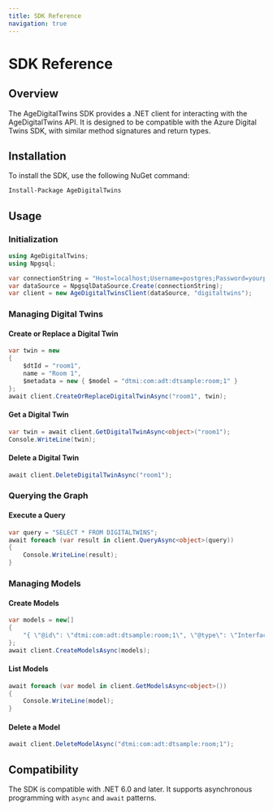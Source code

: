 ```yaml
---
title: SDK Reference
navigation: true
---
```


# SDK Reference

## Overview

The AgeDigitalTwins SDK provides a .NET client for interacting with the AgeDigitalTwins API. It is designed to be compatible with the Azure Digital Twins SDK, with similar method signatures and return types.

## Installation

To install the SDK, use the following NuGet command:

```bash
Install-Package AgeDigitalTwins
```

## Usage

### Initialization

```csharp
using AgeDigitalTwins;
using Npgsql;

var connectionString = "Host=localhost;Username=postgres;Password=yourpassword;Database=agedb";
var dataSource = NpgsqlDataSource.Create(connectionString);
var client = new AgeDigitalTwinsClient(dataSource, "digitaltwins");
```

### Managing Digital Twins

#### Create or Replace a Digital Twin

```csharp
var twin = new
{
    $dtId = "room1",
    name = "Room 1",
    $metadata = new { $model = "dtmi:com:adt:dtsample:room;1" }
};
await client.CreateOrReplaceDigitalTwinAsync("room1", twin);
```

#### Get a Digital Twin

```csharp
var twin = await client.GetDigitalTwinAsync<object>("room1");
Console.WriteLine(twin);
```

#### Delete a Digital Twin

```csharp
await client.DeleteDigitalTwinAsync("room1");
```

### Querying the Graph

#### Execute a Query

```csharp
var query = "SELECT * FROM DIGITALTWINS";
await foreach (var result in client.QueryAsync<object>(query))
{
    Console.WriteLine(result);
}
```

### Managing Models

#### Create Models

```csharp
var models = new[]
{
    "{ \"@id\": \"dtmi:com:adt:dtsample:room;1\", \"@type\": \"Interface\", \"displayName\": \"Room\" }"
};
await client.CreateModelsAsync(models);
```

#### List Models

```csharp
await foreach (var model in client.GetModelsAsync<object>())
{
    Console.WriteLine(model);
}
```

#### Delete a Model

```csharp
await client.DeleteModelAsync("dtmi:com:adt:dtsample:room;1");
```

## Compatibility

The SDK is compatible with .NET 6.0 and later. It supports asynchronous programming with `async` and `await` patterns.
